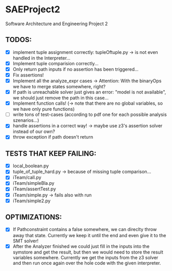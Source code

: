 # SAEProject2
Software Architecture and Engineering Project 2

TODOS:
------
- [x] implement tuple assignment correctly: tupleOftuple.py -> is not even handled in the Interpreter...
- [x] Implement tuple comparision correctly...
- [x] Only return path inputs if no assertion has been triggered...
- [x] Fix assertions!
- [x] Implement all the analyze_expr cases -> Attention: With the binaryOps we have to merge states somewhere, right?
- [x] If path is unreachable solver just gives an error: "model is not available", we should just remove the path in this case...
- [x] Implement function calls! (-> note that there are no global variables, so we have only pure functions)
- [ ] write tons of test-cases (according to pdf one for each possible analysis szenarios...)
- [x] handle assertions in a correct way! -> maybe use z3's assertion solver instead of our own?
- [x] throw exception if path doesn't return

TESTS THAT KEEP FAILING:
-----------------------
- [x] local_boolean.py
- [x] tuple_of_tuple_hard.py -> because of missing tuple comparison...
- [x] iTeam/call.py
- [x] iTeam/simpleBla.py
- [x] iTeam/assertTest.py
- [x] iTeam/simple.py -> fails also with run
- [x] iTeam/simple2.py

OPTIMIZATIONS:
--------------
- [x] If Pathconstraint contains a false somewhere, we can direclty throw away that state. Currently we keep it until the end and even give it to the SMT solver!
- [x] After the Analyzer finished we could just fill in the inputs into the symstore and get the result, but then we would need to store the result variables somewhere. Currently we get the inputs from the z3 solver and then run once again over the hole code with the given interpreter.
